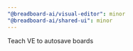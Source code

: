```yaml
---
"@breadboard-ai/visual-editor": minor
"@breadboard-ai/shared-ui": minor
---
```


Teach VE to autosave boards
